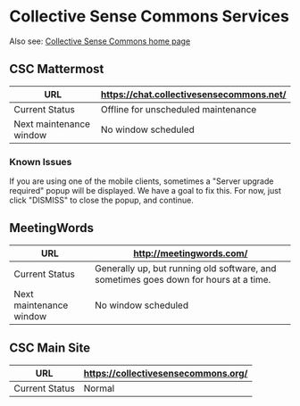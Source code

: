 # Collective Sense Commons Services

Also see: [Collective Sense Commons home page](https://collectivesensecommons.org/)

## CSC Mattermost

| URL                     | https://chat.collectivesensecommons.net/ |
| ----------------------- | ---------------------------------------- |
| Current Status          | Offline for unscheduled maintenance                                   |
| Next maintenance window | No window scheduled                      |

### Known Issues

If you are using one of the mobile clients, sometimes a "Server upgrade required" popup will be displayed.  We have a goal to fix this. For now, just click "DISMISS" to close the popup, and continue.

## MeetingWords

| URL                     | http://meetingwords.com/ |
| ----------------------- | ------------------------ |
| Current Status          | Generally up, but running old software, and sometimes goes down for hours at a time. |
| Next maintenance window | No window scheduled |

## CSC Main Site

| URL                     | https://collectivesensecommons.org/ |
| ----------------------- | ----------------------------------- |
| Current Status          | Normal                              |
